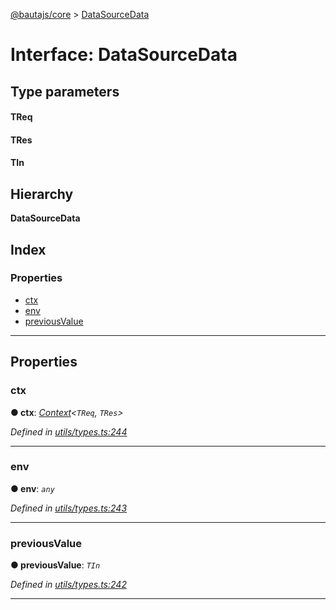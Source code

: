 [@bautajs/core](../README.md) > [DataSourceData](../interfaces/datasourcedata.md)

# Interface: DataSourceData

## Type parameters
#### TReq 
#### TRes 
#### TIn 
## Hierarchy

**DataSourceData**

## Index

### Properties

* [ctx](datasourcedata.md#ctx)
* [env](datasourcedata.md#env)
* [previousValue](datasourcedata.md#previousvalue)

---

## Properties

<a id="ctx"></a>

###  ctx

**● ctx**: *[Context](context.md)<`TReq`, `TRes`>*

*Defined in [utils/types.ts:244](https://github.axa.com/Digital/bauta-nodejs/blob/9b864df/packages/bautajs/src/utils/types.ts#L244)*

___
<a id="env"></a>

###  env

**● env**: *`any`*

*Defined in [utils/types.ts:243](https://github.axa.com/Digital/bauta-nodejs/blob/9b864df/packages/bautajs/src/utils/types.ts#L243)*

___
<a id="previousvalue"></a>

###  previousValue

**● previousValue**: *`TIn`*

*Defined in [utils/types.ts:242](https://github.axa.com/Digital/bauta-nodejs/blob/9b864df/packages/bautajs/src/utils/types.ts#L242)*

___

